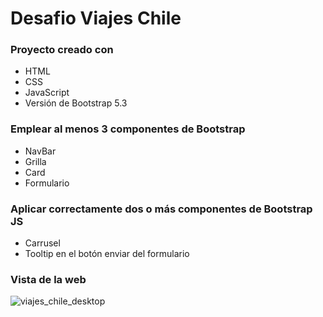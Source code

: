 # Desafio Viajes Chile

### Proyecto creado con 

- HTML
- CSS
- JavaScript
- Versión de Bootstrap 5.3

### Emplear al menos 3 componentes de Bootstrap

- NavBar
- Grilla
- Card
- Formulario

### Aplicar correctamente dos o más componentes de Bootstrap JS

- Carrusel
- Tooltip en el botón enviar del formulario

### Vista de la web

  ![viajes_chile_desktop](https://github.com/DevsataAlbo/viajesChile/assets/135687782/5cd14f5d-9676-4684-89bd-aa1e59b876c6)
